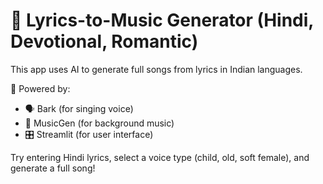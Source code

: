 # 🎵 Lyrics-to-Music Generator (Hindi, Devotional, Romantic)

This app uses AI to generate full songs from lyrics in Indian languages.

🔧 Powered by:
- 🗣 Bark (for singing voice)
- 🎼 MusicGen (for background music)
- 🎛️ Streamlit (for user interface)

Try entering Hindi lyrics, select a voice type (child, old, soft female), and generate a full song!
